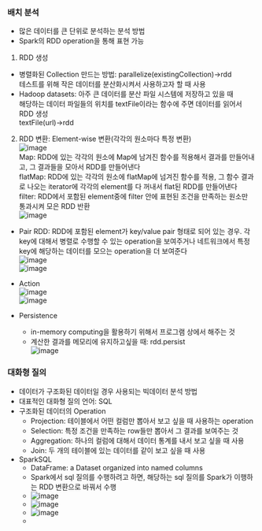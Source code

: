 ### 배치 분석
- 많은 데이터를 큰 단위로 분석하는 분석 방법
- Spark의 RDD operation을 통해 표현 가능
1. RDD 생성
  + 병렬화된 Collection 만드는 방법: parallelize(existingCollection)->rdd   
    테스트를 위해 작은 데이터를 분산화시켜서 사용하고자 할 때 사용
  + Hadoop datasets: 아주 큰 데이터를 분산 파일 시스템에 저장하고 있을 때   
    해당하는 데이터 파일들의 위치를 textFile이라는 함수에 주면 데이터를 읽어서 RDD 생성   
    textFile(url)->rdd
    
2. RDD 변환: Element-wise 변환(각각의 원소마다 특정 변환)   
![image](https://user-images.githubusercontent.com/28378553/126091325-fe89da84-a67f-487e-820d-801348e2841f.png)   
Map: RDD에 있는 각각의 원소에 Map에 남겨진 함수를 적용해서 결과를 만들어내고, 그 결과들을 모아서 RDD를 만들어낸다   
flatMap: RDD에 있는 각각의 원소에 flatMap에 넘겨진 함수를 적용, 그 함수 결과로 나오는 iterator에 각각의 element를 다 꺼내서 flat된 RDD를 만들어낸다    
filter: RDD에서 포함된 element중에 filter 안에 표현된 조건을 만족하는 원소만 통과시켜 모은 RDD 반환   
![image](https://user-images.githubusercontent.com/28378553/126092627-62c38092-ac6e-4268-b62b-3d692a2833b8.png)   

- Pair RDD: RDD에 포함된 element가 key/value pair 형태로 되어 있는 경우. 각 key에 대해서 병렬로 수행할 수 있는 operation을 보여주거나 네트워크에서 특정 key에 해당하는 데이터를 모으는 operation을 더 보여준다   
![image](https://user-images.githubusercontent.com/28378553/126093596-8db5f834-8085-4202-b5dc-f4c308e17825.png)   
![image](https://user-images.githubusercontent.com/28378553/126093680-b5495b1f-bde0-427c-a296-2b9047670ff0.png)
- Action   
![image](https://user-images.githubusercontent.com/28378553/126093883-ec95116d-e9d4-49a9-981f-fea15c0dfdff.png)   
![image](https://user-images.githubusercontent.com/28378553/126094959-6c77d689-1a37-4c1f-ae83-faf887f9241d.png)   

- Persistence
  + in-memory computing을 활용하기 위해서 프로그램 상에서 해주는 것
  + 계산한 결과를 메모리에 유지하고싶을 때: rdd.persist   
![image](https://user-images.githubusercontent.com/28378553/126106135-ea238ecd-686b-46bf-b61c-054c5d87a9c6.png)   

### 대화형 질의
- 데이터가 구조화된 데이터일 경우 사용되는 빅데이터 분석 방법
- 대표적인 대화형 질의 언어: SQL
- 구조화된 데이터의 Operation
  + Projection: 테이블에서 어떤 컬럼만 뽑아서 보고 싶을 때 사용하는 operation
  + Selection: 특정 조건을 만족하는 row들만 뽑아서 그 결과를 보여주는 것
  + Aggregation: 하나의 컬럼에 대해서 데이터 통계를 내서 보고 싶을 때 사용
  + Join: 두 개의 테이블에 있는 데이터를 같이 보고 싶을 때 사용
- SparkSQL
  + DataFrame: a Dataset organized into named columns
  + Spark에서 sql 질의를 수행하려고 하면, 해당하는 sql 질의를 Spark가 이행하는 RDD 변환으로 바꿔서 수행
  + ![image](https://user-images.githubusercontent.com/28378553/126110750-01773cd1-cbad-4f96-9dec-6e458fe7a710.png)
  + ![image](https://user-images.githubusercontent.com/28378553/126111647-acdfeadc-134b-4336-a13e-dfee6c90a23e.png)
  + ![image](https://user-images.githubusercontent.com/28378553/126111673-c8a7a6d0-055d-41fc-a792-1ed4e6b5ab78.png)
  + 


    

